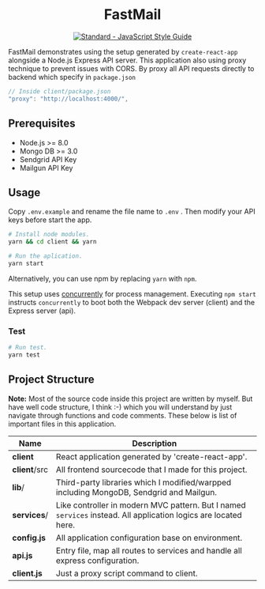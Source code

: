 <h1 align="center">
FastMail
</h1>

<p align="center">
  <a href="https://standardjs.com"><img src="https://img.shields.io/badge/code_style-standard-brightgreen.svg" alt="Standard - JavaScript Style Guide"></a>
</p>

FastMail demonstrates using the setup generated by `create-react-app` alongside a Node.js Express API server. This application also using proxy technique to prevent issues with CORS. By proxy all API requests directly to backend which specify in `package.json`

```js
// Inside client/package.json
"proxy": "http://localhost:4000/",
``` 


## Prerequisites
 - Node.js >= 8.0 
 - Mongo DB >= 3.0
 - Sendgrid API Key
 - Mailgun API Key

## Usage

Copy `.env.example` and rename the file name to `.env` . Then modify your API keys before start the app.
``` bash
# Install node modules.
yarn && cd client && yarn

# Run the aplication.
yarn start
```
Alternatively, you can use npm by replacing `yarn` with `npm`.

This setup uses [concurrently](https://github.com/kimmobrunfeldt/concurrently) for process management. Executing `npm start` instructs `concurrently` to boot both the Webpack dev server (client) and the Express server (api).

### Test
``` bash
# Run test.
yarn test
```

## Project Structure

__Note:__ Most of the source code inside this project are written by myself. But have well code structure, I think :-) which you will understand by just navigate through functions and code comments. These below is list of important files in this application.

| Name                               | Description                                                  |
| ---------------------------------- | ------------------------------------------------------------ |
| **client**             | React application generated by 'create-react-app'.  |
| **client**/src             | All frontend sourcecode that I made for this project.  |
| **lib**/             | Third-party libraries which I modified/warpped including MongoDB, Sendgrid and Mailgun.              |
| **services**/         | Like controller in modern MVC pattern. But I named `services` instead. All application logics are located here.
| **config.js**         | All application configuration base on environment.                            |
| **api.js**            | Entry file, map all routes to services and handle all express configuration.                            |
| **client.js**         | Just a proxy script command to client.                            |


